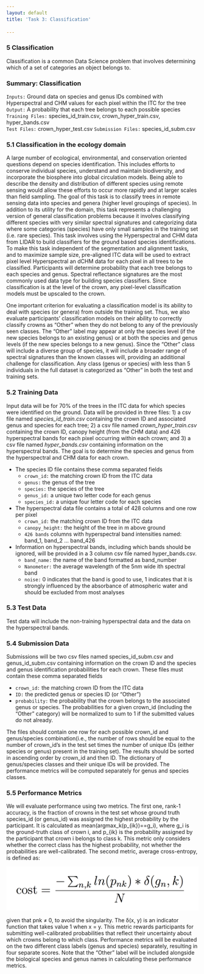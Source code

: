 ```yaml
---
layout: default
title: 'Task 3: Classification'

---
```


### 5 Classification
Classification is a common Data Science problem that involves determining which of a set of categories an object belongs to.

### Summary: Classification

`Inputs:` Ground data on species and genus IDs combined with Hyperspectral and CHM values for each pixel within the ITC for the tree
`Output:` A probability that each tree belongs to each possible species  
`Training Files:` species_id_train.csv, crown_hyper_train.csv, hyper_bands.csv  
`Test Files:` crown_hyper_test.csv 
`Submission Files:` species_id_subm.csv 

### 5.1 Classification in the ecology domain
A large number of ecological, environmental, and conservation oriented questions depend on species identification. This includes efforts to conserve individual species, understand and maintain biodiversity, and incorporate the biosphere into global circulation models. Being able to describe the density and distribution of different species using remote sensing would allow these efforts to occur more rapidly and at larger scales than field sampling. The goal of this task is to classify trees in remote sensing data into species and genera (higher level groupings of species). In addition to its utility for the domain, this task represents a challenging version of general classification problems because it involves classifying different species with very similar spectral signatures and categorizing data where some categories (species) have only small samples in the training set (i.e. rare species).
This task involves using the Hyperspectral and CHM data from LIDAR to build classifiers for the ground based species identifications. To make this task independent of the segmentation and alignment tasks, and to maximize sample size, pre-aligned ITC data will be used to extract pixel level Hyperspectral an dCHM data for each pixel in all trees to be classified. Participants will determine probability that each tree belongs to each species and genus. Spectral reflectance signatures are the most commonly used data type for building species classifiers. Since classification is at the level of the crown, any pixel-level classification models must be upscaled to the crown.

One important criterion for evaluating a classification model is its ability to deal with species (or genera) from outside the training set.  Thus, we also evaluate participants’ classification models on their ability to correctly classify crowns as “Other” when they do not belong to any of the previously seen classes. The “Other” label may appear at only the species level (if the new species belongs to an existing genus) or at both the species and genus levels (if the new species belongs to a new genus). Since the “Other” class will include a diverse group of species, it will include a broader range of spectral signatures than the known classes will, providing an additional challenge for classification. Any class (genus or species) with less than 5 individuals in the full dataset is categorized as “Other” in both the test and training sets.

### 5.2 Training Data

Input data will be for 70% of the trees in the ITC data for which species were identified on the ground. Data will be provided in three files: 1) a csv file named *species_id_train.csv* containing the crown ID and associated genus and species for each tree; 2) a csv file named *crown_hyper_train.csv* containing the crown ID, canopy height (from the CHM data) and 426 hyperspectral bands for each pixel occurring within each crown; and 3) a csv file named *hyper_bands.csv* containing information on the hyperspectral bands. The goal is to determine the species and genus from the hyperspectral and CHM data for each crown.

* The species ID file contains these comma separated fields
   * `crown_id:` the matching crown ID from the ITC data
   * `genus:` the genus of the tree
   * `species:` the species of the tree
   * `genus_id:` a unique two letter code for each genus
   * `species_id:` a unique four letter code for each species
* The hyperspectral data file contains a total of 428 columns and one row per pixel
   * `crown_id:` the matching crown ID from the ITC data
   * `canopy_height:` the height of the tree in m above ground
   * `426 bands` columns with hyperspectral band intensities named: band_1, band_2 … band_426
* Information on hyperspectral bands, including which bands should be ignored, will be provided in a 3 column csv file named hyper_bands.csv.
   * `band_name:` the name of the band formatted as band_number
   * `Nanometer:` the average wavelength of the 5nm wide ith spectral band
   * `noise:` 0 indicates that the band is good to use, 1 indicates that it is strongly influenced by the absorbance of atmospheric water and should be excluded from most analyses

### 5.3 Test Data

Test data will include the non-training hyperspectral data and the data on the hyperspectral bands.

### 5.4 Submission Data
Submissions will be two csv files named species_id_subm.csv and genus_id_subm.csv containing information on the crown ID and the species and genus identification probabilities for each crown. These files must contain these comma separated fields
* `crown_id:` the matching crown ID from the ITC data
* `ID:` the predicted genus or species ID (or “Other”)
* `probability:` the probability that the crown belongs to the associated genus or species. The probabilities for a given crown_id (including the “Other” category) will be normalized to sum to 1 if the submitted values do not already.


The files should contain one row for each possible crown_id and genus/species combination(i.e., the number of rows should be equal to the number of crown_id’s in the test set times the number of unique IDs (either species or genus) present in the training set). The results should be sorted in ascending order by crown_id and then ID. The dictionary of genus/species classes and their unique IDs will be provided. The performance metrics will be computed separately for genus and species classes.
### 5.5 Performance Metrics
We will evaluate performance using two metrics. The first one, rank-1 accuracy, is the fraction of crowns in the test set whose ground truth species_id (or genus_id) was assigned the highest probability by the participant. It is calculated as mean(argmax_k(p_{ik})==g_i), where g_i is the ground-truth class of crown i, and  p_{ik} is the probability assigned by the participant that crown i belongs to class k. This metric only considers whether the correct class has the highest probability, not whether the probabilities are well-calibrated.
The second metric, average cross-entropy, is defined as:

![Evaluation_metric_classification](images/task_3_eval_metric.png)


given that pnk ≠ 0, to avoid the singularity. The δ(x, y) is an indicator function that takes value 1 when x = y. This metric rewards participants for submitting well-calibrated probabilities that reflect their uncertainty about which crowns belong to which class.
Performance metrics will be evaluated on the two different class labels (genus and species) separately, resulting in four separate scores. Note that the “Other” label will be included alongside the biological species and genus names in calculating these performance metrics.
